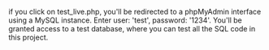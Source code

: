 if you click on test_live.php, you'll be redirected to a phpMyAdmin interface using a MySQL instance. Enter user: 'test', password: '1234'.
You'll be granted access to a test database, where you can test all the SQL code in this project.